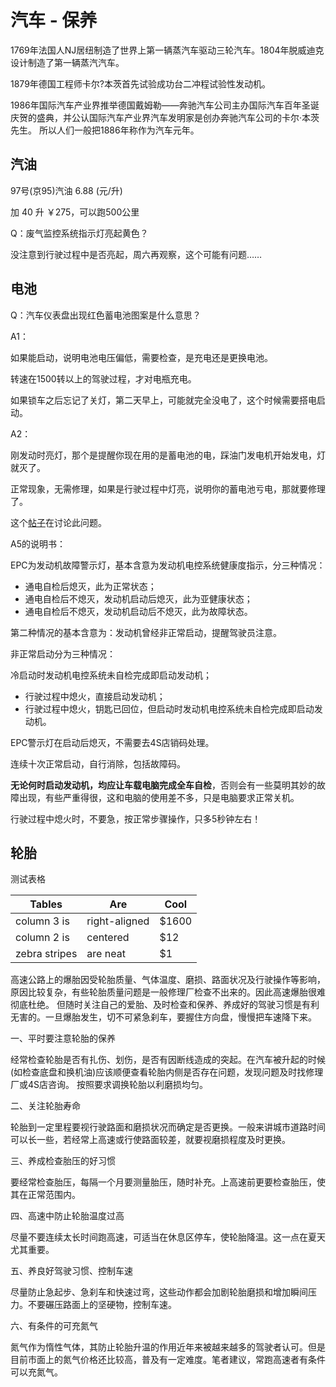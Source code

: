 # 汽车 - 保养

1769年法国人NJ居纽制造了世界上第一辆蒸汽车驱动三轮汽车。1804年脱威迪克设计制造了第一辆蒸汽汽车。

1879年德国工程师卡尔?本茨首先试验成功台二冲程试验性发动机。

1986年国际汽车产业界推举德国戴姆勒――奔驰汽车公司主办国际汽车百年圣诞庆贺的盛典，并公认国际汽车产业界汽车发明家是创办奔驰汽车公司的卡尔·本茨先生。
所以人们一般把1886年称作为汽车元年。

## 汽油

97号(京95)汽油 6.88 (元/升)

加 40 升 ￥275，可以跑500公里


Q：废气监控系统指示灯亮起黄色？

没注意到行驶过程中是否亮起，周六再观察，这个可能有问题……

## 电池

Q：汽车仪表盘出现红色蓄电池图案是什么意思？

A1：

如果能启动，说明电池电压偏低，需要检查，是充电还是更换电池。

转速在1500转以上的驾驶过程，才对电瓶充电。

如果锁车之后忘记了关灯，第二天早上，可能就完全没电了，这个时候需要搭电启动。

A2：

刚发动时亮灯，那个是提醒你现在用的是蓄电池的电，踩油门发电机开始发电，灯就灭了。

正常现象，无需修理，如果是行驶过程中灯亮，说明你的蓄电池亏电，那就要修理了。

这个[帖子](http://club.autohome.com.cn/bbs/thread-c-692-14849211-1.html)在讨论此问题。

A5的说明书：

EPC为发动机故障警示灯，基本含意为发动机电控系统健康度指示，分三种情况：

* 通电自检后熄灭，此为正常状态；
* 通电自检后不熄灭，发动机启动后熄灭，此为亚健康状态；
* 通电自检后不熄灭，发动机启动后不熄灭，此为故障状态。

第二种情况的基本含意为：发动机曾经非正常启动，提醒驾驶员注意。

非正常启动分为三种情况：

冷启动时发动机电控系统未自检完成即启动发动机；

* 行驶过程中熄火，直接启动发动机；
* 行驶过程中熄火，钥匙已回位，但启动时发动机电控系统未自检完成即启动发动机。

EPC警示灯在启动后熄灭，不需要去4S店销码处理。

连续十次正常启动，自行消除，包括故障码。

**无论何时启动发动机，均应让车载电脑完成全车自检**，否则会有一些莫明其妙的故障出现，有些严重得很，这和电脑的使用差不多，只是电脑要求正常关机。

行驶过程中熄火时，不要急，按正常步骤操作，只多5秒钟左右！

## 轮胎

测试表格

| Tables | Are | Cool |
| ----- |-----| -----|
| column 3 is | right-aligned | $1600 |
| column 2 is | centered | $12 |
| zebra stripes | are neat | $1 |


高速公路上的爆胎因受轮胎质量、气体温度、磨损、路面状况及行驶操作等影响，原因比较复杂，有些轮胎质量问题是一般修理厂检查不出来的。因此高速爆胎很难彻底杜绝。
但随时关注自己的爱胎、及时检查和保养、养成好的驾驶习惯是有利无害的。一旦爆胎发生，切不可紧急刹车，要握住方向盘，慢慢把车速降下来。

一、平时要注意轮胎的保养

经常检查轮胎是否有扎伤、划伤，是否有因断线造成的突起。在汽车被升起的时候(如检查底盘和换机油)应该顺便查看轮胎内侧是否存在问题，发现问题及时找修理厂或4S店咨询。
按照要求调换轮胎以利磨损均匀。

二、关注轮胎寿命

轮胎到一定里程要视行驶路面和磨损状况而确定是否更换。一般来讲城市道路时间可以长一些，若经常上高速或行使路面较差，就要视磨损程度及时更换。

三、养成检查胎压的好习惯

要经常检查胎压，每隔一个月要测量胎压，随时补充。上高速前更要检查胎压，使其在正常范围内。

四、高速中防止轮胎温度过高

尽量不要连续太长时间跑高速，可适当在休息区停车，使轮胎降温。这一点在夏天尤其重要。

五、养良好驾驶习惯、控制车速

尽量防止急起步、急刹车和快速过弯，这些动作都会加剧轮胎磨损和增加瞬间压力。不要碾压路面上的坚硬物，控制车速。

六、有条件的可充氮气

氮气作为惰性气体，其防止轮胎升温的作用近年来被越来越多的驾驶者认可。但是目前市面上的氮气价格还比较高，普及有一定难度。笔者建议，常跑高速者有条件可以充氮气。
